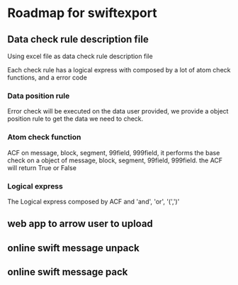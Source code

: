 # Roadmap for swiftexport

## Data check rule description file

Using excel file as data check rule description file

Each check rule has a logical express with composed by a lot of atom check functions, and a error code


### Data position rule

Error check will be executed on the data user provided, we provide a object position rule to get the data we need to check.

### Atom check function

ACF on message, block, segment, 99field, 999field, it performs the base check on a object of message, block, segment, 99field, 999field.  the ACF will return True or False

### Logical express

The Logical express composed by ACF and 'and', 'or', '(',')'

## web app to arrow user to upload

## online swift message unpack

## online swift message pack


